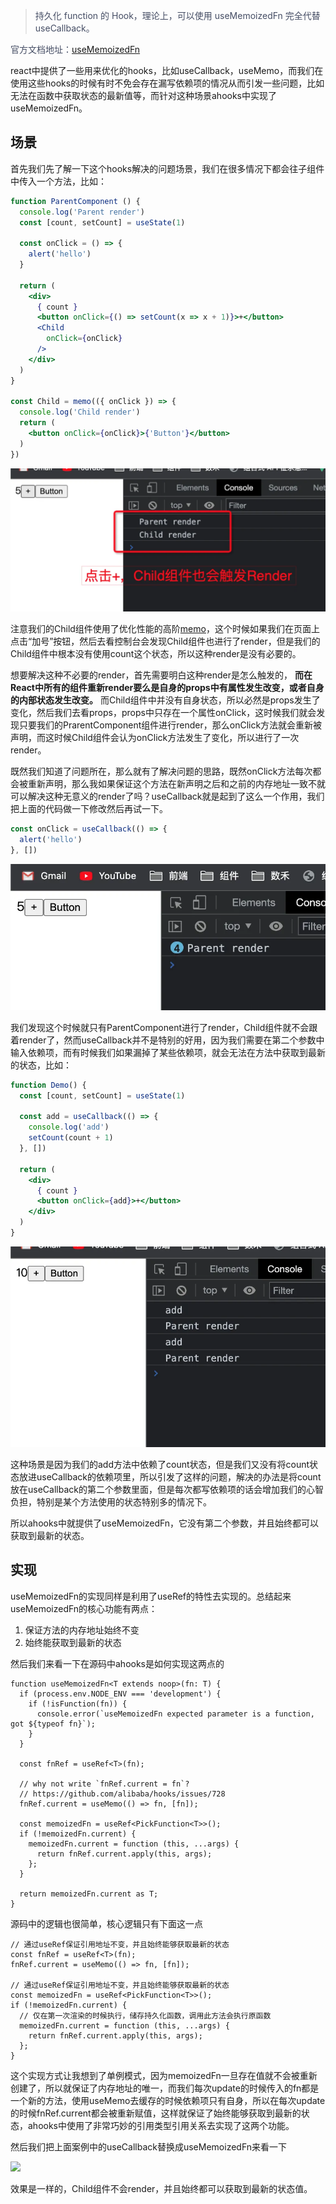 > <font style="color:rgb(69, 77, 100);">持久化 function 的 Hook，理论上，可以使用 useMemoizedFn 完全代替 useCallback。</font>
>

<font style="color:rgb(69, 77, 100);">官方文档地址：</font>[useMemoizedFn](https://ahooks.js.org/zh-CN/hooks/use-memoized-fn)

react中提供了一些用来优化的hooks，比如useCallback，useMemo，而我们在使用这些hooks的时候有时不免会存在漏写依赖项的情况从而引发一些问题，比如无法在函数中获取状态的最新值等，而针对这种场景ahooks中实现了useMemoizedFn。

## 场景
首先我们先了解一下这个hooks解决的问题场景，我们在很多情况下都会往子组件中传入一个方法，比如：

```jsx
function ParentComponent () {
  console.log('Parent render')
  const [count, setCount] = useState(1)

  const onClick = () => {
    alert('hello')
  }
  
  return (
    <div>
      { count }
      <button onClick={() => setCount(x => x + 1)}>+</button>
      <Child 
        onClick={onClick}
      />
    </div>
  )
}

const Child = memo(({ onClick }) => {
  console.log('Child render')
  return (
    <button onClick={onClick}>{'Button'}</button>
  )
})
```

![alt text](static/memoizedFn1.png)

注意我们的Child组件使用了优化性能的高阶[memo](https://zh-hans.reactjs.org/docs/react-api.html#reactmemo)，这个时候如果我们在页面上点击“加号”按钮，然后去看控制台会发现Child组件也进行了render，但是我们的Child组件中根本没有使用count这个状态，所以这种render是没有必要的。

想要解决这种不必要的render，首先需要明白这种render是怎么触发的， **而在React中所有的组件重新render要么是自身的props中有属性发生改变，或者自身的内部状态发生改变。** 而Child组件中并没有自身状态，所以必然是props发生了变化，然后我们去看props，props中只存在一个属性onClick，这时候我们就会发现只要我们的PrarentComponent组件进行render，那么onClick方法就会重新被声明，而这时候Child组件会认为onClick方法发生了变化，所以进行了一次render。

既然我们知道了问题所在，那么就有了解决问题的思路，既然onClick方法每次都会被重新声明，那么我如果保证这个方法在新声明之后和之前的内存地址一致不就可以解决这种无意义的render了吗？useCallback就是起到了这么一个作用，我们把上面的代码做一下修改然后再试一下。

```jsx
const onClick = useCallback(() => {
  alert('hello')
}, [])
```

![alt text](static/memoizedFn2.png)

我们发现这个时候就只有ParentComponent进行了render，Child组件就不会跟着render了，然而useCallback并不是特别的好用，因为我们需要在第二个参数中输入依赖项，而有时候我们如果漏掉了某些依赖项，就会无法在方法中获取到最新的状态，比如：

```jsx
function Demo() {
  const [count, setCount] = useState(1)
  
  const add = useCallback(() => {
    console.log('add')
    setCount(count + 1)
  }, [])
  
  return (
    <div>
      { count }
      <button onClick={add}>+</button>
    </div>
  )
}
```

![alt text](static/memoizedFn3.png)

这种场景是因为我们的add方法中依赖了count状态，但是我们又没有将count状态放进useCallback的依赖项里，所以引发了这样的问题，解决的办法是将count放在useCallback的第二个参数里面，但是每次都写依赖项的话会增加我们的心智负担，特别是某个方法使用的状态特别多的情况下。

所以ahooks中就提供了useMemoizedFn，它没有第二个参数，并且始终都可以获取到最新的状态。

## 实现
useMemoizedFn的实现同样是利用了useRef的特性去实现的。总结起来useMemoizedFn的核心功能有两点：

1. 保证方法的内存地址始终不变
2. 始终能获取到最新的状态

然后我们来看一下在源码中ahooks是如何实现这两点的

```tsx
function useMemoizedFn<T extends noop>(fn: T) {
  if (process.env.NODE_ENV === 'development') {
    if (!isFunction(fn)) {
      console.error(`useMemoizedFn expected parameter is a function, got ${typeof fn}`);
    }
  }

  const fnRef = useRef<T>(fn);

  // why not write `fnRef.current = fn`?
  // https://github.com/alibaba/hooks/issues/728
  fnRef.current = useMemo(() => fn, [fn]);

  const memoizedFn = useRef<PickFunction<T>>();
  if (!memoizedFn.current) {
    memoizedFn.current = function (this, ...args) {
      return fnRef.current.apply(this, args);
    };
  }

  return memoizedFn.current as T;
}
```

源码中的逻辑也很简单，核心逻辑只有下面这一点

```tsx
// 通过useRef保证引用地址不变，并且始终能够获取最新的状态
const fnRef = useRef<T>(fn);
fnRef.current = useMemo(() => fn, [fn]);

// 通过useRef保证引用地址不变，并且始终能够获取最新的状态
const memoizedFn = useRef<PickFunction<T>>();
if (!memoizedFn.current) {
  // 仅在第一次渲染的时候执行，储存持久化函数，调用此方法会执行原函数
  memoizedFn.current = function (this, ...args) {
    return fnRef.current.apply(this, args);
  };
}
```

这个实现方式让我想到了单例模式，因为memoizedFn一旦存在值就不会被重新创建了，所以就保证了内存地址的唯一，而我们每次update的时候传入的fn都是一个新的方法，使用useMemo去缓存的时候依赖项只有自身，所以在每次update的时候fnRef.current都会被重新赋值，这样就保证了始终能够获取到最新的状态，ahooks中使用了非常巧妙的引用类型引用关系去实现了这两个功能。

然后我们把上面案例中的useCallback替换成useMemoizedFn来看一下

![](https://cdn.nlark.com/yuque/0/2022/png/22838004/1661669991988-e72464c1-d97c-472a-b856-09d12659c3bc.png)

效果是一样的，Child组件不会render，并且始终都可以获取到最新的状态值。

